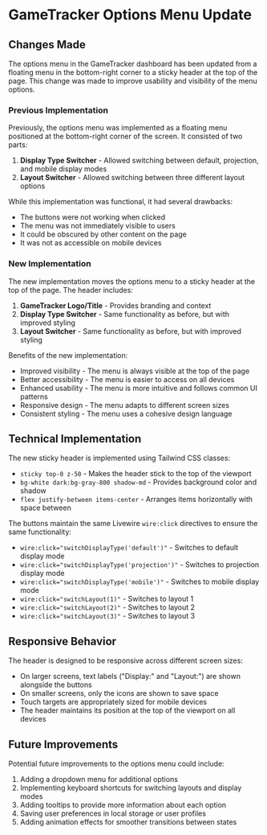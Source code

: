 # GameTracker Options Menu Update

## Changes Made

The options menu in the GameTracker dashboard has been updated from a floating menu in the bottom-right corner to a sticky header at the top of the page. This change was made to improve usability and visibility of the menu options.

### Previous Implementation

Previously, the options menu was implemented as a floating menu positioned at the bottom-right corner of the screen. It consisted of two parts:

1. **Display Type Switcher** - Allowed switching between default, projection, and mobile display modes
2. **Layout Switcher** - Allowed switching between three different layout options

While this implementation was functional, it had several drawbacks:
- The buttons were not working when clicked
- The menu was not immediately visible to users
- It could be obscured by other content on the page
- It was not as accessible on mobile devices

### New Implementation

The new implementation moves the options menu to a sticky header at the top of the page. The header includes:

1. **GameTracker Logo/Title** - Provides branding and context
2. **Display Type Switcher** - Same functionality as before, but with improved styling
3. **Layout Switcher** - Same functionality as before, but with improved styling

Benefits of the new implementation:
- Improved visibility - The menu is always visible at the top of the page
- Better accessibility - The menu is easier to access on all devices
- Enhanced usability - The menu is more intuitive and follows common UI patterns
- Responsive design - The menu adapts to different screen sizes
- Consistent styling - The menu uses a cohesive design language

## Technical Implementation

The new sticky header is implemented using Tailwind CSS classes:

- `sticky top-0 z-50` - Makes the header stick to the top of the viewport
- `bg-white dark:bg-gray-800 shadow-md` - Provides background color and shadow
- `flex justify-between items-center` - Arranges items horizontally with space between

The buttons maintain the same Livewire `wire:click` directives to ensure the same functionality:
- `wire:click="switchDisplayType('default')"` - Switches to default display mode
- `wire:click="switchDisplayType('projection')"` - Switches to projection display mode
- `wire:click="switchDisplayType('mobile')"` - Switches to mobile display mode
- `wire:click="switchLayout(1)"` - Switches to layout 1
- `wire:click="switchLayout(2)"` - Switches to layout 2
- `wire:click="switchLayout(3)"` - Switches to layout 3

## Responsive Behavior

The header is designed to be responsive across different screen sizes:

- On larger screens, text labels ("Display:" and "Layout:") are shown alongside the buttons
- On smaller screens, only the icons are shown to save space
- Touch targets are appropriately sized for mobile devices
- The header maintains its position at the top of the viewport on all devices

## Future Improvements

Potential future improvements to the options menu could include:

1. Adding a dropdown menu for additional options
2. Implementing keyboard shortcuts for switching layouts and display modes
3. Adding tooltips to provide more information about each option
4. Saving user preferences in local storage or user profiles
5. Adding animation effects for smoother transitions between states
